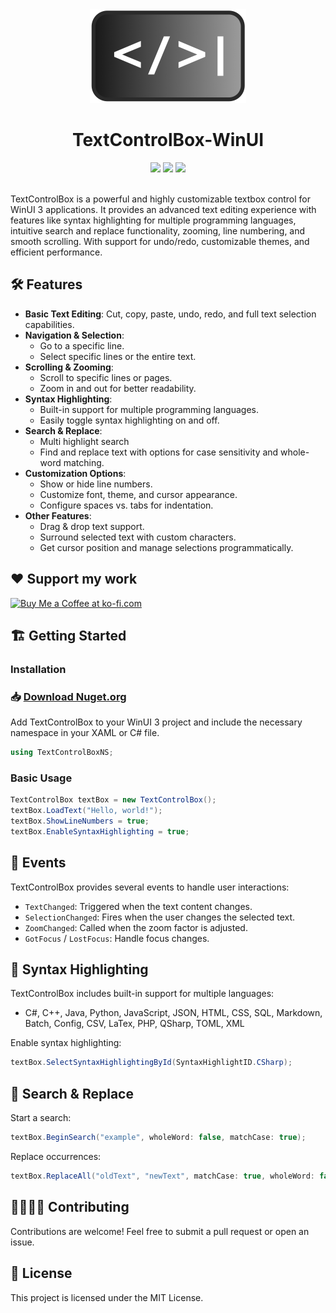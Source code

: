 <div align="center">
<img src="images/Icon1.png" height="150px" width="auto">
<h1>TextControlBox-WinUI</h1>
</div>

<div align="center">
<img src="https://img.shields.io/github/issues/FrozenAssassine/TextControlBox-WinUI.svg?style=flat">
<img src="https://img.shields.io/github/stars/FrozenAssassine/TextControlBox-WinUI.svg?style=flat">
<img src="https://img.shields.io/github/repo-size/FrozenAssassine/TextControlBox-WinUI?style=flat">

</div>

<br/>

TextControlBox is a powerful and highly customizable textbox control for WinUI 3 applications. It provides an advanced text editing experience with features like syntax highlighting for multiple programming languages, intuitive search and replace functionality, zooming, line numbering, and smooth scrolling. With support for undo/redo, customizable themes, and efficient performance.

## 🛠️ Features

- **Basic Text Editing**: Cut, copy, paste, undo, redo, and full text selection capabilities.
- **Navigation & Selection**:
  - Go to a specific line.
  - Select specific lines or the entire text.
- **Scrolling & Zooming**:
  - Scroll to specific lines or pages.
  - Zoom in and out for better readability.
- **Syntax Highlighting**:
  - Built-in support for multiple programming languages.
  - Easily toggle syntax highlighting on and off.
- **Search & Replace**:
  - Multi highlight search
  - Find and replace text with options for case sensitivity and whole-word matching.
- **Customization Options**:
  - Show or hide line numbers.
  - Customize font, theme, and cursor appearance.
  - Configure spaces vs. tabs for indentation.
- **Other Features**:
  - Drag & drop text support.
  - Surround selected text with custom characters.
  - Get cursor position and manage selections programmatically.

## ❤️ Support my work  
<a href='https://ko-fi.com/K3K819KSLG' target='_blank'>  
    <img height='36' style='border:0px;height:36px;' src='https://storage.ko-fi.com/cdn/kofi6.png?v=6' border='0' alt='Buy Me a Coffee at ko-fi.com' />
</a>


## 🏗️ Getting Started

### Installation
### 📥 [Download Nuget.org](https://www.nuget.org/packages/TextControlBox.WinUI.JuliusKirsch/1.1.0-alpha)

Add TextControlBox to your WinUI 3 project and include the necessary namespace in your XAML or C# file.

```csharp
using TextControlBoxNS;
```

### Basic Usage

```csharp
TextControlBox textBox = new TextControlBox();
textBox.LoadText("Hello, world!");
textBox.ShowLineNumbers = true;
textBox.EnableSyntaxHighlighting = true;
```

## 🚀 Events

TextControlBox provides several events to handle user interactions:

- `TextChanged`: Triggered when the text content changes.
- `SelectionChanged`: Fires when the user changes the selected text.
- `ZoomChanged`: Called when the zoom factor is adjusted.
- `GotFocus` / `LostFocus`: Handle focus changes.

## 🎨 Syntax Highlighting

TextControlBox includes built-in support for multiple languages:

- C#, C++, Java, Python, JavaScript, JSON, HTML, CSS, SQL, Markdown, Batch, Config, CSV, LaTex, PHP, QSharp, TOML, XML

Enable syntax highlighting:

```csharp
textBox.SelectSyntaxHighlightingById(SyntaxHighlightID.CSharp);
```

## 🔎 Search & Replace

Start a search:

```csharp
textBox.BeginSearch("example", wholeWord: false, matchCase: true);
```

Replace occurrences:

```csharp
textBox.ReplaceAll("oldText", "newText", matchCase: true, wholeWord: false);
```

## 👨‍👩‍👧‍👦 Contributing

Contributions are welcome! Feel free to submit a pull request or open an issue.

## 🧾 License

This project is licensed under the MIT License.

